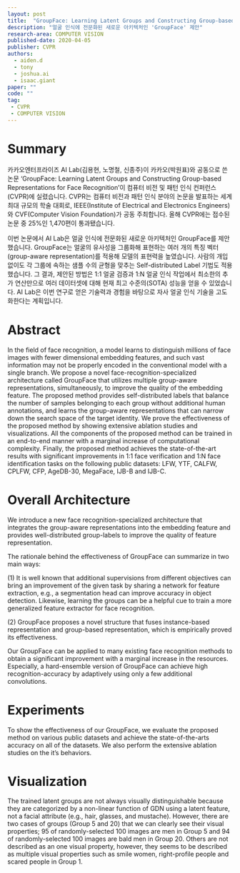 ```yaml
---
layout: post
title:  "GroupFace: Learning Latent Groups and Constructing Group-based Representations for Face Recognition"
description: "얼굴 인식에 전문화된 새로운 아키텍처인 'GroupFace' 제안"
research-area: COMPUTER VISION
published-date: 2020-04-05
publisher: CVPR
authors:
  - aiden.d
  - tony
  - joshua.ai
  - isaac.giant
paper: ""
code: ""
tag:
 - CVPR
 - COMPUTER VISION
---
```


# Summary
카카오엔터프라이즈 AI Lab(김용현, 노명철, 신종주)이 카카오(박원표)와 공동으로 쓴 논문 ‘GroupFace: Learning Latent Groups and Constructing Group-based Representations for Face Recognition’이 컴퓨터 비전 및 패턴 인식 컨퍼런스(CVPR)에 실렸습니다. CVPR는 컴퓨터 비전과 패턴 인식 분야의 논문을 발표하는 세계 최대 규모의 학술 대회로, IEEE(Institute of Electrical and Electronics Engineers)와 CVF(Computer Vision Foundation)가 공동 주최합니다. 올해 CVPR에는 접수된 논문 중 25%인 1,470편이 통과됐습니다.

이번 논문에서 AI Lab은 얼굴 인식에 전문화된 새로운 아키텍처인 GroupFace를 제안했습니다. GroupFace는 얼굴의 유사성을 그룹화해 표현하는 여러 개의 특징 벡터(group-aware representation)를 적용해 모델의 표현력을 높였습니다. 사람의 개입 없이도 각 그룹에 속하는 샘플 수의 균형을 맞추는 Self-distributed Label 기법도 적용했습니다. 그 결과, 제안된 방법은 1:1 얼굴 검증과 1:N 얼굴 인식 작업에서 최소한의 추가 연산만으로 여러 데이터셋에 대해 현재 최고 수준의(SOTA) 성능을 얻을 수 있었습니다. AI Lab은 이번 연구로 얻은 기술력과 경험을 바탕으로 자사 얼굴 인식 기술을 고도화한다는 계획입니다.

# Abstract
In the field of face recognition, a model learns to distinguish millions of face images with fewer dimensional embedding features, and such vast information may not be properly encoded in the conventional model with a single branch. We propose a novel face-recognition-specialized architecture called GroupFace that utilizes multiple group-aware representations, simultaneously, to improve the quality of the embedding feature. The proposed method provides self-distributed labels that balance the number of samples belonging to each group without additional human annotations, and learns the group-aware representations that can narrow down the search space of the target identity. We prove the effectiveness of the proposed method by showing extensive ablation studies and visualizations. All the components of the proposed method can be trained in an end-to-end manner with a marginal increase of computational complexity. Finally, the proposed method achieves the state-of-the-art results with significant improvements in 1:1 face verification and 1:N face identification tasks on the following public datasets: LFW, YTF, CALFW, CPLFW, CFP, AgeDB-30, MegaFace, IJB-B and IJB-C.

# Overall Architecture
We introduce a new face recognition-specialized architecture that integrates the group-aware representations into the embedding feature and provides well-distributed group-labels to improve the quality of feature representation.

The rationale behind the effectiveness of GroupFace can summarize in two main ways:

(1) It is well known that additional supervisions from different objectives can bring an improvement of the given task by sharing a network for feature extraction, e.g., a segmentation head can improve accuracy in object detection. Likewise, learning the groups can be a helpful cue to train a more generalized feature extractor for face recognition.

(2) GroupFace proposes a novel structure that fuses instance-based representation and group-based representation, which is empirically proved its effectiveness. 

Our GroupFace can be applied to many existing face recognition methods to obtain a significant improvement with a marginal increase in the resources. Especially, a hard-ensemble version of GroupFace can achieve high recognition-accuracy by adaptively using only a few additional convolutions.


# Experiments

To show the effectiveness of our GroupFace, we evaluate the proposed method on various public datasets and achieve the state-of-the-arts accuracy on all of the datasets. We also perform the extensive ablation studies on the it’s behaviors.

# Visualization

The trained latent groups are not always visually distinguishable because they are categorized by a non-linear function of GDN using a latent feature, not a facial attribute (e.g., hair, glasses, and mustache). However, there are two cases of groups (Group 5 and 20) that we can clearly see their visual properties; 95 of randomly-selected 100 images are men in Group 5 and 94 of randomly-selected 100 images are bald men in Group 20. Others are not described as an one visual property, however, they seems to be described as multiple visual properties such as smile women, right-profile people and scared people in Group 1.
